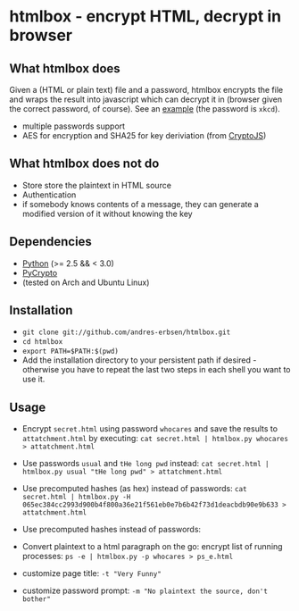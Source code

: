 # htmlbox - encrypt HTML, decrypt in browser
## What htmlbox does
Given a (HTML or plain text) file and a password, htmlbox encrypts the file and
wraps the result into javascript which can decrypt it in (browser given the correct password, of course). See an [example](http://pastehtml.com/view/c24sc3g5q.html) (the password is `xkcd`).

- multiple passwords support
- AES for encryption and SHA25 for key deriviation (from [CryptoJS])

## What htmlbox does **not** do
- Store store the plaintext in HTML source
- Authentication
 - if somebody knows contents of a message, they can generate a modified version of it without knowing the key

## Dependencies
- [Python] (>= 2.5 && < 3.0) 
- [PyCrypto]
- (tested on Arch and Ubuntu Linux)

## Installation
- `git clone git://github.com/andres-erbsen/htmlbox.git`
- `cd htmlbox`
- `export PATH=$PATH:$(pwd)`
- Add the installation directory to your persistent path if desired - otherwise you have to repeat the last two steps in each shell you want to use it.

## Usage
- Encrypt `secret.html` using password `whocares` and save the results to `attatchment.html` by executing:
  `cat secret.html | htmlbox.py whocares > attatchment.html`
- Use passwords `usual` and `tHe long pwd` instead:
  `cat secret.html | htmlbox.py usual "tHe long pwd" > attatchment.html`
- Use precomputed hashes (as hex) instead of passwords:
  `cat secret.html | htmlbox.py -H 065ec384cc2993d900b4f800a36e21f561eb0e7b6b42f73d1deacbdb90e9b633 > attatchment.html`
- Use precomputed hashes instead of passwords:
- Convert plaintext to a html paragraph on the go: encrypt list of running processes:
  `ps -e | htmlbox.py -p whocares > ps_e.html`
- customize page title: `-t "Very Funny"`
- customize password prompt: `-m "No plaintext the source, don't bother"`

  [Python]:   http://python.org/download/
  [CryptoJS]: https://code.google.com/p/crypto-js/
  [PyCrypto]: http://pypi.python.org/pypi/pycrypto
